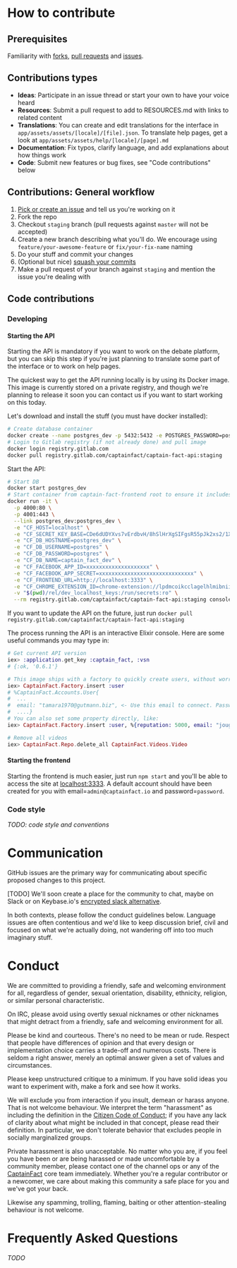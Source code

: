 # How to contribute

## Prerequisites

Familiarity with [forks](https://help.github.com/articles/fork-a-repo/),
[pull requests](https://help.github.com/articles/using-pull-requests) and
[issues](https://guides.github.com/features/issues/).


## Contributions types

- **Ideas**: Participate in an issue thread or start your own to have your voice heard
- **Resources**: Submit a pull request to add to RESOURCES.md with links to related content
- **Translations**: You can create and edit translations for the interface in `app/assets/assets/[locale]/[file].json`.
                    To translate help pages, get a look at `app/assets/assets/help/[locale]/[page].md`
- **Documentation**: Fix typos, clarify language, and add explanations about how things work
- **Code**: Submit new features or bug fixes, see "Code contributions" below

## Contributions: General workflow

1. [Pick or create an issue](https://github.com/CaptainFact/captain-fact-frontend/issues) and tell us you're working on it
2. Fork the repo
3. Checkout `staging` branch (pull requests against `master` will not be accepted)
4. Create a new branch describing what you'll do. We encourage using `feature/your-awesome-feature` or `fix/your-fix-name` naming
5. Do your stuff and commit your changes
6. (Optional but nice) [squash your commits](https://forum.freecodecamp.org/t/how-to-squash-multiple-commits-into-one-with-git/13231)
7. Make a pull request of your branch against `staging` and mention the issue you're dealing with

## Code contributions

### Developing

#### Starting the API

Starting the API is mandatory if you want to work on the debate platform, but you can skip this step
if you're just planning to translate some part of the interface or to work on help pages.

The quickest way to get the API running locally is by using its Docker image. This image
is currently stored on a private registry, and though we're planning to release it soon you can
contact us if you want to start working on this today.

Let's download and install the stuff (you must have docker installed):
```bash
# Create database container
docker create --name postgres_dev -p 5432:5432 -e POSTGRES_PASSWORD=postgres -e POSTGRES_DB=captain_fact_dev -d postgres:9.6
# Login to Gitlab registry (if not already done) and pull image
docker login registry.gitlab.com
docker pull registry.gitlab.com/captainfact/captain-fact-api:staging
```

Start the API:
```bash
# Start DB
docker start postgres_dev
# Start container from captain-fact-frontend root to ensure it includes dev ssh keys
docker run -it \
  -p 4000:80 \
  -p 4001:443 \
  --link postgres_dev:postgres_dev \
  -e "CF_HOST=localhost" \
  -e "CF_SECRET_KEY_BASE=CDe6dUDYXvs7vErdbvH/8hSlHrXgSIFgsR55pJk2xs2/1XoFMjwMn8Hw1ei+k9Gm" \
  -e "CF_DB_HOSTNAME=postgres_dev" \
  -e "CF_DB_USERNAME=postgres" \
  -e "CF_DB_PASSWORD=postgres" \
  -e "CF_DB_NAME=captain_fact_dev" \
  -e "CF_FACEBOOK_APP_ID=xxxxxxxxxxxxxxxxxxxx" \
  -e "CF_FACEBOOK_APP_SECRET=xxxxxxxxxxxxxxxxxxxxxxxxxxxxxx" \
  -e "CF_FRONTEND_URL=http://localhost:3333" \
  -e "CF_CHROME_EXTENSION_ID=chrome-extension://lpdmcoikcclagelhlmibniibjilfifac" \
  -v "$(pwd)/rel/dev_localhost_keys:/run/secrets:ro" \
  --rm registry.gitlab.com/captainfact/captain-fact-api:staging console
```

If you want to update the API on the future, just run `docker pull registry.gitlab.com/captainfact/captain-fact-api:staging`

The process running the API is an interactive Elixir console. Here are some useful commands you may type in:
```elixir
# Get current API version
iex> :application.get_key :captain_fact, :vsn
# {:ok, '0.6.1'}

# This image ships with a factory to quickly create users, without worriying about invitations and emails
iex> CaptainFact.Factory.insert :user
# %CaptainFact.Accounts.User{
#  ...
#  email: "tamara1970@gutmann.biz", <- Use this email to connect. Password is "password"
#  ....}
# You can also set some property directly, like:
iex> CaptainFact.Factory.insert :user, %{reputation: 5000, email: "jougier@captainfact.io"}

# Remove all videos
iex> CaptainFact.Repo.delete_all CaptainFact.Videos.Video
```

#### Starting the frontend

Starting the frontend is much easier, just run `npm start` and you'll be able to access the site at
[localhost:3333](http://localhost:3333). A default account should have been created for you with
email=`admin@captainfact.io` and password=`password`.

### Code style

*TODO: code style and conventions*

# Communication

GitHub issues are the primary way for communicating about specific proposed
changes to this project.

[TODO] We'll soon create a place for the community to chat, maybe on Slack or on Keybase.io's
[encrypted slack alternative](https://techcrunch.com/2017/09/18/keybase-launches-fully-encrypted-slack-like-communications-tool-and-its-free/).

In both contexts, please follow the conduct guidelines below. Language issues
are often contentious and we'd like to keep discussion brief, civil and focused
on what we're actually doing, not wandering off into too much imaginary stuff.

# Conduct

We are committed to providing a friendly, safe and welcoming environment for
all, regardless of gender, sexual orientation, disability, ethnicity, religion,
or similar personal characteristic.

On IRC, please avoid using overtly sexual nicknames or other nicknames that
might detract from a friendly, safe and welcoming environment for all.

Please be kind and courteous. There's no need to be mean or rude.
Respect that people have differences of opinion and that every design or
implementation choice carries a trade-off and numerous costs. There is seldom
a right answer, merely an optimal answer given a set of values and
circumstances.

Please keep unstructured critique to a minimum. If you have solid ideas you
want to experiment with, make a fork and see how it works.

We will exclude you from interaction if you insult, demean or harass anyone.
That is not welcome behaviour. We interpret the term "harassment" as
including the definition in the
[Citizen Code of Conduct](http://citizencodeofconduct.org/);
if you have any lack of clarity about what might be included in that concept,
please read their definition. In particular, we don't tolerate behavior that
excludes people in socially marginalized groups.

Private harassment is also unacceptable. No matter who you are, if you feel
you have been or are being harassed or made uncomfortable by a community
member, please contact one of the channel ops or any of the
[CaptainFact](https://github.com/CaptainFact) core team
immediately. Whether you're a regular contributor or a newcomer, we care about
making this community a safe place for you and we've got your back.

Likewise any spamming, trolling, flaming, baiting or other attention-stealing
behaviour is not welcome.

# Frequently Asked Questions

*TODO*
